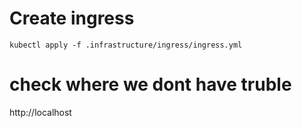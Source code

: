 # Create ingress
```
kubectl apply -f .infrastructure/ingress/ingress.yml
```

# check where we dont have truble
http://localhost 